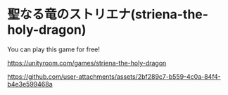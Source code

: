 # 聖なる竜のストリエナ(striena-the-holy-dragon)

You can play this game for free!

https://unityroom.com/games/striena-the-holy-dragon


https://github.com/user-attachments/assets/2bf289c7-b559-4c0a-84f4-b4e3e599468a

